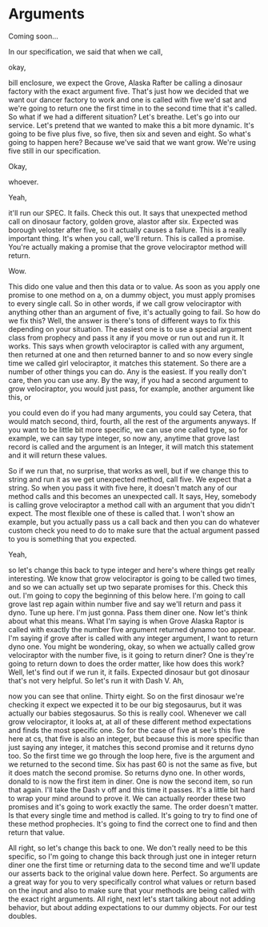 # Arguments

Coming soon...

In our specification, we said that when we call,

okay,

bill enclosure, we expect the Grove, Alaska Rafter be calling a dinosaur factory with
the exact argument five. That's just how we decided that we want our dancer factory
to work and one is called with five we'd sat and we're going to return one the first
time in to the second time that it's called. So what if we had a different situation?
Let's breathe. Let's go into our service. Let's pretend that we wanted to make this a
bit more dynamic. It's going to be five plus five, so five, then six and seven and
eight. So what's going to happen here? Because we've said that we want grow. We're
using five still in our specification.

Okay,

whoever.

Yeah,

it'll run our SPEC. It fails. Check this out. It says that unexpected method call on
dinosaur factory, golden grove, alastor after six. Expected was borough veloster
after five, so it actually causes a failure. This is a really important thing. It's
when you call, we'll return. This is called a promise. You're actually making a
promise that the grove velociraptor method will return.

Wow.

This dido one value and then this data or to value. As soon as you apply one promise
to one method on a, on a dummy object, you must apply promises to every single call.
So in other words, if we call grow velociraptor with anything other than an argument
of five, it's actually going to fail. So how do we fix this? Well, the answer is
there's tons of different ways to fix this depending on your situation. The easiest
one is to use a special argument class from prophecy and pass it any if you move or
run out and run it. It works. This says when growth velociraptor is called with any
argument, then returned at one and then returned banner to and so now every single
time we called girl velociraptor, it matches this statement. So there are a number of
other things you can do. Any is the easiest. If you really don't care, then you can
use any. By the way, if you had a second argument to grow velociraptor, you would
just pass, for example, another argument like this, or

you could even do if you had many arguments, you could say Cetera, that would match
second, third, fourth, all the rest of the arguments anyways. If you want to be
little bit more specific, we can use one called type, so for example, we can say type
integer, so now any, anytime that grove last record is called and the argument is an
Integer, it will match this statement and it will return these values.

So if we run that, no surprise, that works as well, but if we change this to string
and run it as we get unexpected method, call five. We expect that a string. So when
you pass it with five here, it doesn't match any of our method calls and this becomes
an unexpected call. It says, Hey, somebody is calling grove velociraptor a method
call with an argument that you didn't expect. The most flexible one of these is
called that. I won't show an example, but you actually pass us a call back and then
you can do whatever custom check you need to do to make sure that the actual argument
passed to you is something that you expected.

Yeah,

so let's change this back to type integer and here's where things get really
interesting. We know that grow velociraptor is going to be called two times, and so
we can actually set up two separate promises for this. Check this out. I'm going to
copy the beginning of this below here. I'm going to call grove last rep again within
number five and say we'll return and pass it dyno. Tune up here. I'm just gonna. Pass
them diner one. Now let's think about what this means. What I'm saying is when Grove
Alaska Raptor is called with exactly the number five argument returned dynamo too
appear. I'm saying if grove after is called with any integer argument, I want to
return dyno one. You might be wondering, okay, so when we actually called grow
velociraptor with the number five, is it going to return diner? One is they're going
to return down to does the order matter, like how does this work? Well, let's find
out if we run it, it fails. Expected dinosaur but got dinosaur that's not very
helpful. So let's run it with Dash V. Ah,

now you can see that online. Thirty eight. So on the first dinosaur we're checking it
expect we expected it to be our big stegosaurus, but it was actually our babies
stegosaurus. So this is really cool. Whenever we call grow velociraptor, it looks at,
at all of these different method expectations and finds the most specific one. So for
the case of five at see's this five here at cs, that five is also an integer, but
because this is more specific than just saying any integer, it matches this second
promise and it returns dyno too. So the first time we go through the loop here, five
is the argument and we returned to the second time. Six has past 60 is not the same
as five, but it does match the second promise. So returns dyno one. In other words,
donald to is now the first item in diner. One is now the second item, so run that
again. I'll take the Dash v off and this time it passes. It's a little bit hard to
wrap your mind around to prove it. We can actually reorder these two promises and
it's going to work exactly the same. The order doesn't matter. Is that every single
time and method is called. It's going to try to find one of these method prophecies.
It's going to find the correct one to find and then return that value.

All right, so let's change this back to one. We don't really need to be this
specific, so I'm going to change this back through just one in integer return diner
one the first time or returning data to the second time and we'll update our asserts
back to the original value down here. Perfect. So arguments are a great way for you
to very specifically control what values or return based on the input and also to
make sure that your methods are being called with the exact right arguments. All
right, next let's start talking about not adding behavior, but about adding
expectations to our dummy objects. For our test doubles.
